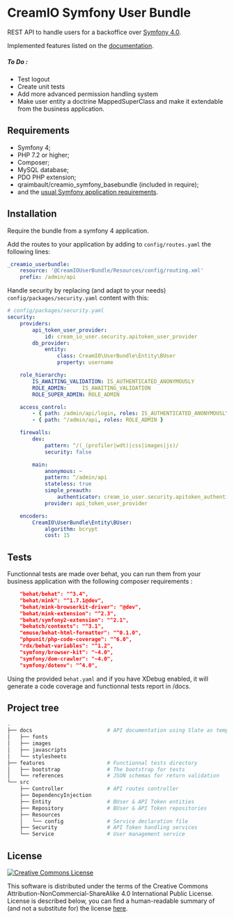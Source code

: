 # CreamIO Symfony User Bundle

REST API to handle users for a backoffice over [Symfony 4.0][3].

Implemented features listed on the [documentation][4].

##### To Do :

- Test logout
- Create unit tests
- Add more advanced permission handling system
- Make user entity a doctrine MappedSuperClass and make it extendable from the business application.


Requirements
------------

  * Symfony 4;
  * PHP 7.2 or higher;
  * Composer;
  * MySQL database;
  * PDO PHP extension;
  * qraimbault/creamio_symfony_basebundle (included in require);
  * and the [usual Symfony application requirements][1].
  
Installation
------------

Require the bundle from a symfony 4 application.

Add the routes to your application by adding to `config/routes.yaml` the following lines:

```yaml
_creamio_userbundle:
    resource: '@CreamIOUserBundle/Resources/config/routing.xml'
    prefix: /admin/api
```

Handle security by replacing (and adapt to your needs) `config/packages/security.yaml` content with this:
```yaml
# config/packages/security.yaml
security:
    providers:
        api_token_user_provider:
            id: cream_io_user.security.apitoken_user_provider
        db_provider:
            entity:
                class: CreamIO\UserBundle\Entity\BUser
                property: username

    role_hierarchy:
        IS_AWAITING_VALIDATION: IS_AUTHENTICATED_ANONYMOUSLY
        ROLE_ADMIN:     IS_AWAITING_VALIDATION
        ROLE_SUPER_ADMIN: ROLE_ADMIN

    access_control:
        - { path: /admin/api/login, roles: IS_AUTHENTICATED_ANONYMOUSLY }
        - { path: ^/admin/api, roles: ROLE_ADMIN }

    firewalls:
        dev:
            pattern: ^/(_(profiler|wdt)|css|images|js)/
            security: false

        main:
            anonymous: ~
            pattern: ^/admin/api
            stateless: true
            simple_preauth:
                authenticator: cream_io_user.security.apitoken_authenticator
            provider: api_token_user_provider

    encoders:
        CreamIO\UserBundle\Entity\BUser:
            algorithm: bcrypt
            cost: 15
```

Tests
------------

Functionnal tests are made over behat, you can run them from your business application with the following composer requirements :

```json
    "behat/behat": "^3.4",
    "behat/mink": "^1.7.1@dev",
    "behat/mink-browserkit-driver": "@dev",
    "behat/mink-extension": "^2.3",
    "behat/symfony2-extension": "^2.1",
    "behatch/contexts": "^3.1",
    "emuse/behat-html-formatter": "^0.1.0",
    "phpunit/php-code-coverage": "^6.0",
    "rdx/behat-variables": "^1.2",
    "symfony/browser-kit": "~4.0",
    "symfony/dom-crawler": "~4.0",
    "symfony/dotenv": "^4.0",
```

Using the provided `behat.yaml` and if you have XDebug enabled, it will generate a code coverage and functionnal tests report in /docs.


Project tree
-----

```bash
.
├── docs                        # API documentation using Slate as template
│   ├── fonts
│   ├── images
│   ├── javascripts
│   └── stylesheets
├── features                    # Functionnal tests directory
│   ├── bootstrap               # The bootstrap for tests
│   └── references              # JSON schemas for return validation
└── src
    ├── Controller              # API routes controller
    ├── DependencyInjection
    ├── Entity                  # BUser & API Token entities
    ├── Repository              # BUser & API Token repositories
    ├── Resources
    │   └── config              # Service declaration file
    ├── Security                # API Token handling services
    └── Service                 # User management service
```

License
-------
[![Creative Commons License](https://i.creativecommons.org/l/by-nc-sa/4.0/88x31.png)](http://creativecommons.org/licenses/by-nc-sa/4.0/)

This software is distributed under the terms of the Creative Commons Attribution-NonCommercial-ShareAlike 4.0 International Public License. License is described below, you can find a human-readable summary of (and not a substitute for) the license [here](http://creativecommons.org/licenses/by-nc-sa/4.0/).

[1]: https://symfony.com/doc/current/reference/requirements.html
[2]: https://symfony.com/doc/current/cookbook/configuration/web_server_configuration.html
[3]: https://symfony.com/
[4]: https://cream-io.github.io/symfony_userbundle/